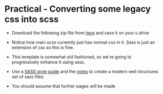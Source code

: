  
# Practical - Converting some legacy css into scss

 -  Download the following zip file from [here](https://github.com/joeappleton18/swd500/raw/master/live_course_git_hub/Sessions/session8.0/assets/scssPractical.zip) and save it on your u drive

-  Notice how main.scss currently just has normal css in it. Sass is just an extension of css so this is fine. 

- This template is somewhat old fashioned, so we're going to progressively enhance it using sass. 


- Use a [SASS style guide](https://sass-guidelin.es/#architecture) and the [notes](notes.md) to create a modern well structures set of sass files. 

- You should assume that further pages will be made


